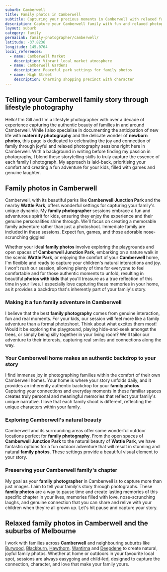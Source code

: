 ```yaml
---
suburb: Camberwell
title: Family photos in Camberwell
subtitle: Capturing your precious moments in Camberwell with relaxed family photos
description: Capture your Camberwell family with fun and relaxed photography. Family sessions are available in your home or at scenic Melbourne locations.
layout: suburb
category: family
permalink: family-photographer/camberwell/
latitude: -37.8236
longitude: 145.0764
local_references:
  - name: Camberwell Market
    description: Vibrant local market atmosphere
  - name: Camberwell Gardens
    description: Peaceful park settings for family photos
  - name: High Street
    description: Charming shopping precinct with character
---
```


## Telling your Camberwell family story through lifestyle photography

Hello! I'm Gill and I'm a lifestyle photographer with over a decade of experience capturing the authentic beauty of families in and around Camberwell. While I also specialise in documenting the anticipation of new life with **maternity photography** and the delicate wonder of **newborn photos**, this page is dedicated to celebrating the joy and connection of family through joyful and relaxed photography sessions right here in Camberwell. With a background in writing before finding my passion in photography, I blend these storytelling skills to truly capture the essence of each family I photograph. My approach is laid-back, prioritising your comfort and creating a fun adventure for your kids, filled with games and genuine laughter.

## Family photos in Camberwell

Camberwell, with its beautiful parks like **Camberwell Junction Park** and the nearby **Wattle Park**, offers wonderful settings for capturing your family's unique dynamic. My **family photographer** sessions embrace a fun and adventurous spirit for kids, ensuring they enjoy the experience and their genuine personalities shine through. We'll focus on creating a memorable family adventure rather than just a photoshoot. Immediate family are included in these sessions. Expect fun, games, and those adorable nose-scrunching giggles!

Whether your ideal **family photos** involve exploring the playgrounds and open spaces of **Camberwell Junction Park**, embarking on a nature walk in the scenic **Wattle Park**, or enjoying the comfort of your **Camberwell** home, I'm flexible and ready to capture your children's natural interactions and joy. I won't rush our session, allowing plenty of time for everyone to feel comfortable and for those authentic moments to unfold, resulting in beautiful **photos with kids** that you'll treasure as a true reflection of this time in your lives. I especially love capturing these memories in your home, as it provides a backdrop that's inherently part of your family's story.

### Making it a fun family adventure in Camberwell

I believe that the best **family photography** comes from genuine interaction, fun and real moments. For your kids, our session will feel more like a family adventure than a formal photoshoot. Think about what excites them most! Would it be exploring the playground, playing hide-and-seek amongst the trees, or simply being silly together in your living room? We'll tailor our adventure to their interests, capturing real smiles and connections along the way.

### Your Camberwell home makes an authentic backdrop to your story

I find immense joy in photographing families within the comfort of their own Camberwell homes. Your home is where your story unfolds daily, and it provides an inherently authentic backdrop for your **family photos**. Capturing your connections and everyday moments in these familiar spaces creates truly personal and meaningful memories that reflect your family's unique narrative. I love that each family shoot is different, reflecting the unique characters within your family.

### Exploring Camberwell's natural beauty

Camberwell and its surrounding areas offer some wonderful outdoor locations perfect for **family photography**. From the open spaces of **Camberwell Junction Park** to the natural beauty of **Wattle Park**, we have fantastic options for a fun outdoor adventure that will result in stunning and natural **family photos**. These settings provide a beautiful visual element to your story.

### Preserving your Camberwell family's chapter

My goal as your **family photographer** in Camberwell is to capture more than just images. I aim to tell your family's story through photographs. These **family photos** are a way to pause time and create lasting memories of this specific chapter in your lives, memories filled with love, nose-scrunching laughs, and genuine connection that you can share and relive with your children when they're all grown up. Let's hit pause and capture your story.

## Relaxed family photos in Camberwell and the suburbs of Melbourne

I work with families across **Camberwell** and neighbouring suburbs like [Burwood](/family-photos/burwood/), [Blackburn](/family-photos/blackburn/), [Hawthorn](/family-photos/hawthorn/), [Wantirna](/family-photos/wantirna/) and [Deepdene](/family-photos/deepdene/) to create natural, joyful family photos. Whether at home or outdoors in your favourite local spot, sessions are always easygoing and child-led, designed to capture the connection, character, and love that make your family yours.

